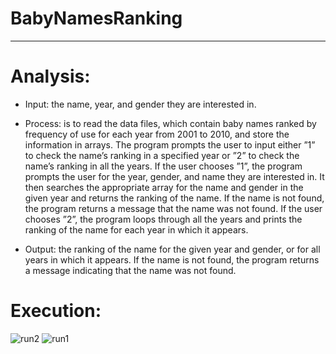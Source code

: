 #                                                                     BabyNamesRanking 
***************************************************************************************************************************************************************

# Analysis:
- Input: the name, year, and gender they are interested in.

- Process: is to read the data files, which contain baby names ranked by frequency of use for each year
from 2001 to 2010, and store the information in arrays. The program prompts the user to input either ”1”
to check the name’s ranking in a specified year or ”2” to check the name’s ranking in all the years.
If the user chooses ”1”, the program prompts the user for the year, gender, and name they are interested in. It then searches the appropriate array for the name and gender in the given year and returns the
ranking of the name. If the name is not found, the program returns a message that the name was not found.
If the user chooses ”2”, the program loops through all the years and prints the ranking of the name for
each year in which it appears.

- Output: the ranking of the name for the given year and gender, or for all years in which it appears.
If the name is not found, the program returns a message indicating that the name was not found.


# Execution:
![run2](https://user-images.githubusercontent.com/106381596/225734042-1e1e1b8c-69a7-439d-bc8e-931d4bfcb8f8.png)
![run1](https://user-images.githubusercontent.com/106381596/225734032-1ebca9ce-e5c9-43e4-8311-8b8e485802e0.png)

